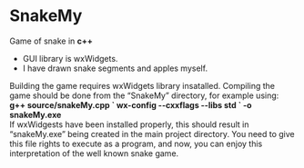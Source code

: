 # SnakeMy
Game of snake in **c++**

* GUI library is wxWidgets.
* I have drawn snake segments and apples myself.


Building the game requires wxWidgets library insatalled. Compiling the game should be done from the “SnakeMy” directory, for example using:<br>
**g++ source/snakeMy.cpp \` wx-config --cxxflags --libs std \` -o snakeMy.exe**<br>
If wxWidgests have been installed properly, this should result in “snakeMy.exe” being created in the main project directory. You need to give this file rights to execute as a program, and now, you can enjoy this interpretation of the well known snake game.  
